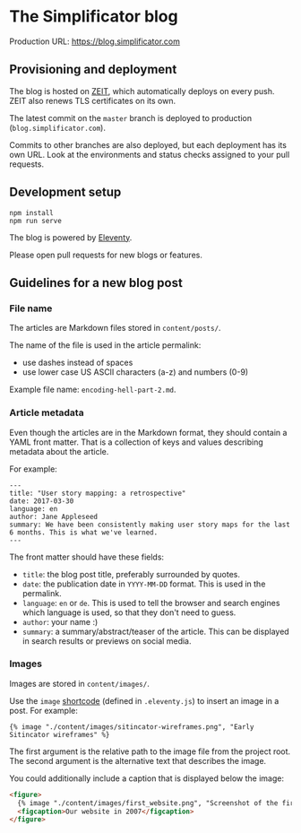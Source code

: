 # The Simplificator blog

Production URL: <https://blog.simplificator.com>

## Provisioning and deployment

The blog is hosted on [ZEIT](https://zeit.co), which automatically deploys on every push. ZEIT also renews TLS certificates on its own.

The latest commit on the `master` branch is deployed to production (`blog.simplificator.com`).

Commits to other branches are also deployed, but each deployment has its own URL. Look at the environments and status checks assigned to your pull requests.

## Development setup

```
npm install
npm run serve
```

The blog is powered by [Eleventy](https://www.11ty.dev).

Please open pull requests for new blogs or features.

## Guidelines for a new blog post

### File name

The articles are Markdown files stored in `content/posts/`.

The name of the file is used in the article permalink:

- use dashes instead of spaces
- use lower case US ASCII characters (a-z) and numbers (0-9)

Example file name: `encoding-hell-part-2.md`.

### Article metadata

Even though the articles are in the Markdown format, they should contain a YAML front matter. That is a collection of keys and values describing metadata about the article.

For example:

```
---
title: "User story mapping: a retrospective"
date: 2017-03-30
language: en
author: Jane Appleseed
summary: We have been consistently making user story maps for the last 6 months. This is what we've learned.
---
```

The front matter should have these fields:

- `title`: the blog post title, preferably surrounded by quotes.
- `date`: the publication date in `YYYY-MM-DD` format. This is used in the permalink.
- `language`: `en` or `de`. This is used to tell the browser and search engines which language is used, so that they don't need to guess.
- `author`: your name :)
- `summary`: a summary/abstract/teaser of the article. This can be displayed in search results or previews on social media.

### Images

Images are stored in `content/images/`.

Use the `image` [shortcode](https://www.11ty.dev/docs/shortcodes/) (defined in `.eleventy.js`) to insert an image in a post. For example:

```liquid
{% image "./content/images/sitincator-wireframes.png", "Early Sitincator wireframes" %}
```

The first argument is the relative path to the image file from the project root. The second argument is the alternative text that describes the image.

You could additionally include a caption that is displayed below the image:

```html
<figure>
  {% image "./content/images/first_website.png", "Screenshot of the first Simplificator website" %}
  <figcaption>Our website in 2007</figcaption>
</figure>
```

